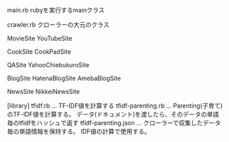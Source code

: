 main.rb
  rubyを実行するmainクラス

crawler.rb
  クローラーの大元のクラス

MovieSite
  YouTubeSite

CookSite
  CookPadSite

QASite
  YahooChiebukuroSite

BlogSite
  HatenaBlogSite
  AmebaBlogSite

NewsSite
  NikkeiNewsSite

[library]
  tfidf.rb … TF-IDF値を計算する
  tfidf-parenting.rb … Parenting(子育て)のTF-IDF値を計算する。
                        データ(ドキュメント)を渡したら、そのデータの単語毎のtfidfをハッシュで返す
  tfidf-parenting.json … クローラーで収集したデータ毎の単語情報を保持する。
                          IDF値の計算で使用する。
